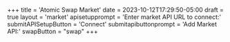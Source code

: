 +++
title = 'Atomic Swap Market'
date = 2023-10-12T17:29:50-05:00
draft = true
layout = 'market'
apisetupprompt = 'Enter market API URL to connect:'
submitAPISetupButton = 'Connect'
submitapibuttonprompt = 'Add Market API:'
swapButton = "swap"
+++
